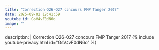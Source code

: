 ```yaml
---
title: "Correction Q26-Q27 concours FMP Tanger 2017"
date: 2025-09-02 19:41:59 
youtube_id: GsV4vF0dN6o
image: ""
---
```

description: |
  Correction Q26-Q27 concours FMP Tanger 2017
{% include youtube-privacy.html id="GsV4vF0dN6o" %}
